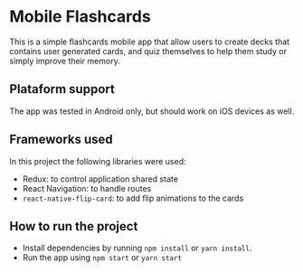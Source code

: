 # Mobile Flashcards

This is a simple flashcards mobile app that allow users to create decks that contains user generated cards, and quiz themselves to help them study or simply improve their memory.

## Plataform support

The app was tested in Android only, but should work on iOS devices as well.

## Frameworks used

In this project the following libraries were used:
* Redux: to control application shared state
* React Navigation: to handle routes
* `react-native-flip-card`: to add flip animations to the cards 

## How to run the project

* Install dependencies by running `npm install` or `yarn install`.
* Run the app using `npm start` or `yarn start`